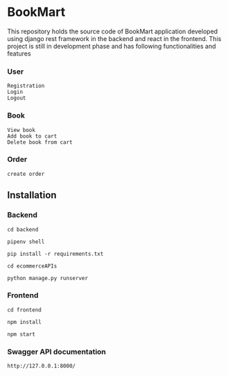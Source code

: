 # BookMart

This repository holds the source code of BookMart application developed using django rest framework in the backend and react in the frontend. This project is still in development phase and has following functionalities and features

### User
    Registration
    Login
    Logout

### Book
    View book
    Add book to cart
    Delete book from cart

### Order
    create order

## Installation

### Backend

    cd backend

    pipenv shell

    pip install -r requirements.txt

    cd ecommerceAPIs

    python manage.py runserver

### Frontend 

    cd frontend

    npm install

    npm start



### Swagger API documentation

    http://127.0.0.1:8000/
